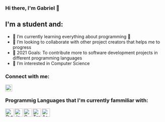 ### Hi there, I'm Gabriel 👋

## I'm a student and:

- 🌱 I’m currently learning everything about programming 🤣
- 👯 I’m looking to collaborate with other project creators that helps me to progress 
- 🥅 2021 Goals: To contribute more to software development projects in different programming languages 
- 👀 I’m interested in Computer Science

### Connect with me:

[<img align="left" alt="" width="22px" src="imag/linced.png" />][linkedin]

<br />

### Programmig Languages that I'm currently fammiliar with:

[<img align="left" alt="Python" width="26px" src="https://www.python.org/static/community_logos/python-logo-master-v3-TM-flattened.pngm" />][python]

[<img align="left" alt="Java " width="26px" src="" />][java]

[<img align="left" alt="C" width="26px" src="" />][c]

[<img align="left" alt="Terminal" width="26px" src="" />][terminal]

[<img align="left" alt="Assembly" width="26px" src="" />][assembly]


<br />
<br />

[linkedin]: https://www.linkedin.com/in/saru-gabriel-alexandru-40648a1b4/
[python]:   https://www.python.org/
[java]:     https://en.wikipedia.org/wiki/Java_(programming_language)
[c]:        https://www.programiz.com/c-programming
[terminal]: https://en.wikipedia.org/wiki/Linux_console
[assembly]: https://en.wikipedia.org/wiki/Assembly       
